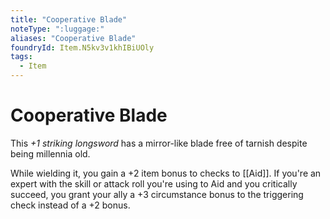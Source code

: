 ```yaml
---
title: "Cooperative Blade"
noteType: ":luggage:"
aliases: "Cooperative Blade"
foundryId: Item.N5kv3v1khIBiUOly
tags:
  - Item
---
```


# Cooperative Blade

This _+1 striking longsword_ has a mirror-like blade free of tarnish despite being millennia old.

While wielding it, you gain a +2 item bonus to checks to [[Aid]]. If you're an expert with the skill or attack roll you're using to Aid and you critically succeed, you grant your ally a +3 circumstance bonus to the triggering check instead of a +2 bonus.
